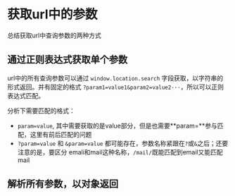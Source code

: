 # 获取url中的参数

总结获取url中查询参数的两种方式

## 通过正则表达式获取单个参数

url中的所有查询参数可以通过 `window.location.search` 字段获取，以字符串的形式返回。并有固定的格式 `?param1=value1&param2=value2···`，所以可以正则表达式匹配。

分析下需要匹配的格式：

+ `param=value`, 其中需要获取的是value部分，但是也需要**param=**参与匹配，这里有前后匹配的问题
+ `?param=value` 和 `&param=value` 都可能存在，参数名称紧跟在`?`或`&`之后；还要注意的是，要区分 emali和mail这种名称，`/mail/`既能匹配到email又能匹配mail

## 解析所有参数，以对象返回